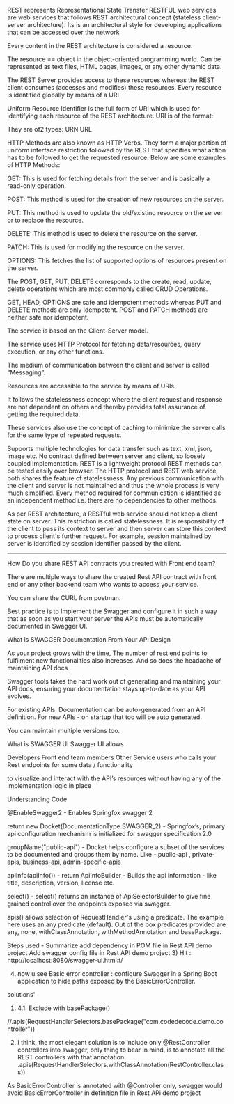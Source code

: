 

REST represents Representational State Transfer
RESTFUL web services are web services that follows REST architectural concept (stateless client-server architecture).
Its is an architectural style for developing applications that can be accessed over the network 

Every content in the REST architecture is considered a resource. 

The resource == object in the object-oriented programming world. 
Can be represented as text files, HTML pages, images, or any other dynamic data.

The REST Server provides access to these resources whereas the REST client consumes (accesses and modifies) these resources. Every resource is identified globally by means of a URI

Uniform Resource Identifier is the full form of URI which is used for identifying each resource of the REST architecture. URI is of the format:

They are of2 types:
URN
URL

HTTP Methods are also known as HTTP Verbs. They form a major portion of uniform interface restriction followed by the REST that specifies what action has to be followed to get the requested resource. Below are some examples of HTTP Methods:

GET: This is used for fetching details from the server and is basically a read-only operation.

POST: This method is used for the creation of new resources on the server.

PUT: This method is used to update the old/existing resource on the server or to replace the resource.

DELETE: This method is used to delete the resource on the server.

PATCH: This is used for modifying the resource on the server.

OPTIONS: This fetches the list of supported options of resources present on the server.

The POST, GET, PUT, DELETE corresponds to the create, read, update, delete operations which are most commonly called CRUD Operations.

GET, HEAD, OPTIONS are safe and idempotent methods whereas PUT and DELETE methods are only idempotent. POST and PATCH methods are neither safe nor idempotent.

The service is based on the Client-Server model.

The service uses HTTP Protocol for fetching data/resources, query execution, or any other functions.

The medium of communication between the client and server is called “Messaging”.

Resources are accessible to the service by means of URIs.

It follows the statelessness concept where the client request and response are not dependent on others and thereby provides total assurance of getting the required data.

These services also use the concept of caching to minimize the server calls for the same type of repeated requests.

Supports multiple technologies for data transfer such as text, xml, json, image etc.
No contract defined between server and client, so loosely coupled implementation.
REST is a lightweight protocol
REST methods can be tested easily over browser.
The HTTP protocol and REST web service, both shares the feature of statelessness.
Any previous communication with the client and server is not maintained and thus the whole process is very much simplified.
Every method required for communication is identified as an independent method i.e. there are no dependencies to other methods.

As per REST architecture, a RESTful web service should not keep a client state on server. This restriction is called statelessness. It is responsibility of the client to pass 
its context to server and then server can store this context to process client's further request. For example, session maintained by server is identified by session identifier passed by the client. 

----------------------------------------------------------------------------------

How Do you share REST API contracts you created with Front end team?

There are multiple ways to share the created Rest API contract with front end or any other backend team who wants to access your service.

You can share the CURL from postman.

Best practice is to Implement the Swagger and configure it in such a way that as soon as you start your server the APIs must be automatically documented in Swagger UI.

What is SWAGGER
Documentation From Your API Design

As your project grows with the time, The number of rest end points to fulfilment new functionalities also increases. And so does the headache of maintaining API docs 

 Swagger tools takes the hard work out of generating and maintaining your API docs, ensuring your documentation stays up-to-date as your API evolves.

For existing APIs: Documentation can be auto-generated from an API definition.
For new APIs - on startup that too will be auto generated.

You can maintain multiple versions too.

What is SWAGGER UI
Swagger UI allows 

Developers
Front end team members
Other Service users who calls your Rest endpoints for some data / functionality

to visualize and interact with the API’s resources without having any of the implementation logic in place

Understanding Code

@EnableSwagger2 - Enables Springfox swagger 2

return new Docket(DocumentationType.SWAGGER_2) -  Springfox’s, primary api configuration mechanism is initialized for swagger specification 2.0

groupName("public-api") -  Docket helps configure a subset of the services to be documented and groups them by name. Like - public-api , private-apis, business-api, admin-specific-apis

apiInfo(apiInfo()) -  return ApiInfoBuilder - Builds the api information - like title, description, version, license etc.


select() - select() returns an instance of ApiSelectorBuilder to give fine grained control over the endpoints exposed via swagger.

apis() allows selection of RequestHandler's using a predicate. The example here uses an any predicate (default). Out of the box predicates provided are any, none, withClassAnnotation, withMethodAnnotation and basePackage.

Steps used - Summarize
add dependency in POM file in Rest API demo project
Add swagger config file in Rest API demo project
3) Hit : 
http://localhost:8080/swagger-ui.html#/

4) now u see 
Basic error controller :
 configure Swagger in a Spring Boot application to hide paths exposed by the BasicErrorController.
 
 solutions'
 1) 4.1. Exclude with basePackage() 
 
 //.apis(RequestHandlerSelectors.basePackage("com.codedecode.demo.controller"))
 
 2) I think, the most elegant solution is to include only @RestController controllers into swagger, only thing to bear in mind, is to annotate all the REST controllers with that annotation:
    .apis(RequestHandlerSelectors.withClassAnnotation(RestController.class))
           
As BasicErrorController is annotated with @Controller only, swagger would avoid BasicErrorController in definition file in Rest APi demo project
